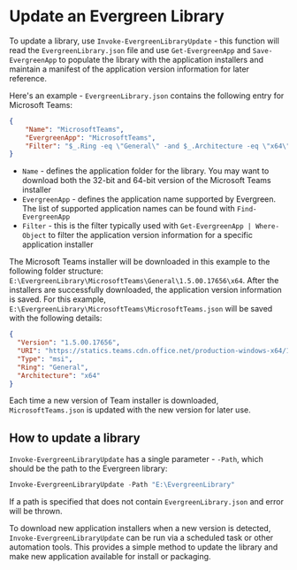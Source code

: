 # Update an Evergreen Library

To update a library, use `Invoke-EvergreenLibraryUpdate` - this function will read the `EvergreenLibrary.json` file and use `Get-EvergreenApp` and `Save-EvergreenApp` to populate the library with the application installers and maintain a manifest of the application version information for later reference.

Here's an example - `EvergreenLibrary.json` contains the following entry for Microsoft Teams:

```json
{
    "Name": "MicrosoftTeams",
    "EvergreenApp": "MicrosoftTeams",
    "Filter": "$_.Ring -eq \"General\" -and $_.Architecture -eq \"x64\" -and $_.Type -eq \"msi\""
}
```

* `Name` - defines the application folder for the library. You may want to download both the 32-bit and 64-bit version of the Microsoft Teams installer
* `EvergreenApp` - defines the application name supported by Evergreen. The list of supported application names can be found with `Find-EvergreenApp`
* `Filter` - this is the filter typically used with `Get-EvergreenApp | Where-Object` to filter the application version information for a specific application installer

The Microsoft Teams installer will be downloaded in this example to the following folder structure: `E:\EvergreenLibrary\MicrosoftTeams\General\1.5.00.17656\x64`. After the installers are successfully downloaded, the application version information is saved. For this example, `E:\EvergreenLibrary\MicrosoftTeams\MicrosoftTeams.json` will be saved with the following details:

```json
{
  "Version": "1.5.00.17656",
  "URI": "https://statics.teams.cdn.office.net/production-windows-x64/1.5.00.17656/Teams_windows_x64.msi",
  "Type": "msi",
  "Ring": "General",
  "Architecture": "x64"
}
```

Each time a new version of Team installer is downloaded, `MicrosoftTeams.json` is updated with the new version for later use.

## How to update a library

`Invoke-EvergreenLibraryUpdate` has a single parameter - `-Path`, which should be the path to the Evergreen library:

```powershell
Invoke-EvergreenLibraryUpdate -Path "E:\EvergreenLibrary"
```

If a path is specified that does not contain `EvergreenLibrary.json` and error will be thrown.

To download new application installers when a new version is detected, `Invoke-EvergreenLibraryUpdate` can be run via a scheduled task or other automation tools. This provides a simple method to update the library and make new application available for install or packaging.
